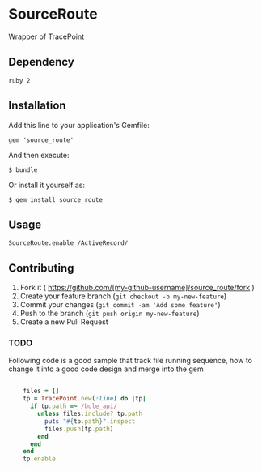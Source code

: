 # SourceRoute

Wrapper of TracePoint

## Dependency

    ruby 2

## Installation

Add this line to your application's Gemfile:

    gem 'source_route'

And then execute:

    $ bundle

Or install it yourself as:

    $ gem install source_route

## Usage

    SourceRoute.enable /ActiveRecord/

## Contributing

1. Fork it ( https://github.com/[my-github-username]/source_route/fork )
2. Create your feature branch (`git checkout -b my-new-feature`)
3. Commit your changes (`git commit -am 'Add some feature'`)
4. Push to the branch (`git push origin my-new-feature`)
5. Create a new Pull Request


### TODO

Following code is a good sample that track file running sequence, how to change it into a good code design and merge into the gem

```ruby

    files = []
    tp = TracePoint.new(:line) do |tp|
      if tp.path =~ /bole_api/
        unless files.include? tp.path
          puts "#{tp.path}".inspect
          files.push(tp.path)
        end
      end
    end
    tp.enable

```
